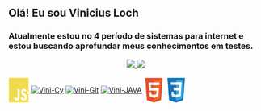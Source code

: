 ## Olá! Eu sou Vinicius Loch

### Atualmente estou no 4 período de sistemas para internet e estou buscando aprofundar meus conhecimentos em testes.

<div align="center">
  <a href="https://github.com/ViniciusLoch">
  <img height="160em" src="https://github-readme-stats.vercel.app/api?username=ViniciusLoch&show_icons=true&theme=dark&include_all_commits=true&count_private=true"/>
  <img height="160em" src="https://github-readme-stats.vercel.app/api/top-langs/?username=ViniciusLoch&layout=compact&langs_count=7&theme=dark"/>

</div>
  <div style="display: inline_block"><br>
  <img align="center" alt="Vini-Js" height="50" width="40" src="https://raw.githubusercontent.com/devicons/devicon/master/icons/javascript/javascript-plain.svg">
  <img align="center" alt="Vini-Cy" height="50" width="40" src="https://pics.freeicons.io/uploads/icons/png/3556671901536211770-512.png">
    <img align="center" alt="Vini-Git" height="50" width="40" src="https://cdn.jsdelivr.net/gh/devicons/devicon/icons/git/git-original.svg">
   <img align="center" alt="Vini-JAVA" height="40" width="80" src="https://img.shields.io/badge/Java-ED8B00?style=for-the-badge&logo=java&logoColor=white">
  <img align="center" alt="Vini-HTML" height="50" width="40" src="https://raw.githubusercontent.com/devicons/devicon/master/icons/html5/html5-original.svg">
  <img align="center" alt="Vini-CSS" height="50" width="40" src="https://raw.githubusercontent.com/devicons/devicon/master/icons/css3/css3-original.svg">
  
    
</div>
